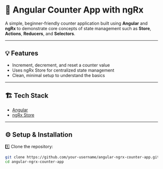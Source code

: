 # 🚀 Angular Counter App with ngRx

A simple, beginner-friendly counter application built using **Angular** and **ngRx** to demonstrate core concepts of state management such as **Store**, **Actions**, **Reducers**, and **Selectors**.

---

## 💡 Features

- Increment, decrement, and reset a counter value
- Uses ngRx Store for centralized state management
- Clean, minimal setup to understand the basics

---

## 🏗️ Tech Stack

- [Angular](https://angular.io/)
- [ngRx Store](https://ngrx.io/guide/store)

---

## ⚙️ Setup & Installation

1️⃣ Clone the repository:

```bash
git clone https://github.com/your-username/angular-ngrx-counter-app.git
cd angular-ngrx-counter-app